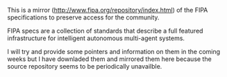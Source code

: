 This is a mirror (http://www.fipa.org/repository/index.html) of the FIPA specifications to preserve access for the community.

FIPA specs are a collection of standards that describe a full featured infrastructure for intelligent autonomous multi-agent systems. 

I will try and provide some pointers and information on them in the coming weeks but I have downladed them and mirrored them here because the source repository seems to be periodically unavailble. 


